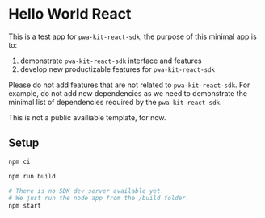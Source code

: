 # Hello World React

This is a test app for `pwa-kit-react-sdk`, the purpose of this minimal app is to:

1. demonstrate `pwa-kit-react-sdk` interface and features
2. develop new productizable features for `pwa-kit-react-sdk`

Please do not add features that are not related to `pwa-kit-react-sdk`. For example, do not add new dependencies as we need to demonstrate the minimal list of dependencies required by the `pwa-kit-react-sdk`.

This is not a public availiable template, for now.

## Setup

```bash
npm ci

npm run build

# There is no SDK dev server available yet.
# We just run the node app from the /build folder.
npm start
```
